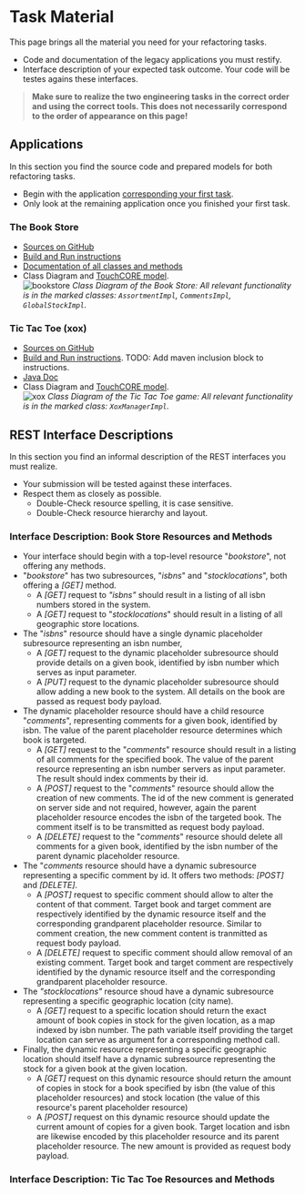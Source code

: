 # Task Material

This page brings all the material you need for your refactoring tasks.

 * Code and documentation of the legacy applications you must restify.
 * Interface description of your expected task outcome. Your code will be testes agains these interfaces.

 > **Make sure to realize the two engineering tasks in the correct order and using the correct tools. This does not necessarily correspond to the order of appearance on this page!**

## Applications

In this section you find the source code and prepared models for both refactoring tasks.

 * Begin with the application [corresponding your first task](../#your-main-tasks).
 * Only look at the remaining application once you finished your first task.

### The Book Store

 * [Sources on GitHub](https://github.com/kartoffelquadrat/BookStoreInternals)
 * [Build and Run instructions](https://github.com/kartoffelquadrat/BookStoreInternals#usage)
 * [Documentation of all classes and methods](https://kartoffelquadrat.github.io/BookStoreInternals/eu/kartoffelquadrat/bookstoreinternals/package-summary.html)
 * Class Diagram and [TouchCORE model](linkhere).  
![bookstore](../captures/bs-bl.png)
*Class Diagram of the Book Store: All relevant functionality is in the marked classes: ```AssortmentImpl```, ```CommentsImpl```, ```GlobalStockImpl```.*

### Tic Tac Toe (xox)

 * [Sources on GitHub](https://github.com/kartoffelquadrat/XoxInternals)
 * [Build and Run instructions](https://github.com/kartoffelquadrat/XoxInternals#documentation). 
TODO: Add maven inclusion block to instructions.
 * [Java Doc](https://kartoffelquadrat.github.io/XoxInternals/index.html)
 * Class Diagram and [TouchCORE model](linkhere).  
![xox](../captures/xox-bl.png)
*Class Diagram of the Tic Tac Toe game: All relevant functionality is in the marked class: ```XoxManagerImpl```.*

## REST Interface Descriptions

In this section you find an informal description of the REST interfaces you must realize.

 * Your submission will be tested against these interfaces.
 * Respect them as closely as possible.
    * Double-Check resource spelling, it is case sensitive.
    * Double-Check resource hierarchy and layout.

### Interface Description: Book Store Resources and Methods


 * Your interface should begin with a top-level resource "*bookstore*", not offering any methods.  
 * "*bookstore*" has two subresources, "*isbns*" and "*stocklocations*", both offering a *[GET]* method.  
    * A *[GET]* request to *"isbns"* should result in a listing of all isbn numbers stored in the system.  
    * A *[GET]* request to "*stocklocations*" should result in a listing of all geographic store locations.
 * The "*isbns*" resource should have a single dynamic placeholder subresource representing an isbn number,
    * A *[GET]* request to the dynamic placeholder subresource should provide details on a given book, identified by isbn number which serves as input parameter.
    * A *[PUT]* request to the dynamic placeholder subresource should allow adding a new book to the system. All details on the book are passed as request body payload.
 * The dynamic placeholder resource should have a child resource "*comments*", representing comments for a given book, identified by isbn. The value of the parent placeholder resource determines which book is targeted.
    * A *[GET]* request to the "*comments*" resource should result in a listing of all comments for the specified book. The value of the parent resource representing an isbn number servers as input parameter. The result should index comments by their id.
    * A *[POST]* request to the "*comments*" resource should allow the creation of new comments. The id of the new comment is generated on server side and not required, however, again the parent placeholder resource encodes the isbn of the targeted book. The comment itself is to be transmitted as request body payload.
    * A *[DELETE]* request to the "*comments*" resource should delete all comments for a given book, identified by the isbn number of the parent dynamic placeholder resource.
 * The "*comments* resource should have a dynamic subresource representing a specific comment by id. It offers two methods: *[POST]* and *[DELETE]*.
    * A *[POST]* request to specific comment should allow to alter the content of that comment. Target book and target comment are respectively identified by the dynamic resource itself and the corresponding grandparent placeholder resource. Similar to comment creation, the new comment content is tranmitted as request body payload.
    * A *[DELETE]* request to specific comment should allow removal of an existing comment. Target book and target comment are respectively identified by the dynamic resource itself and the corresponding grandparent placeholder resource.
 * The *"stocklocations"* resource shoud have a dynamic subresource representing a specific geographic location (city name).
    * A *[GET]* request to a specific location should return the exact amount of book copies in stock for the given location, as a map indexed by isbn number. The path variable itself providing the target location can serve as argument for a corresponding method call.
 * Finally, the dynamic resource representing a specific geographic location should itself have a dynamic subresource representing the stock for a given book at the given location.
    * A *[GET]* request on this dynamic resource should return the amount of copies in stock for a book specified by isbn (the value of this placeholder resources) and stock location (the value of this resource's parent placeholder resource)
    * A *[POST]* request on this dynamic resource should update the current amount of copies for a given book. Target location and isbn are likewise encoded by this placeholder resource and its parent placeholder resource. The new amount is provided as request body payload.

### Interface Description: Tic Tac Toe Resources and Methods


